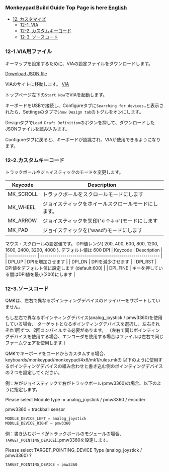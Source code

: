 ### Monkeypad Build Guide Top Page is here [English](01_build_guide.md)

  - [12. カスタマイズ](11_全体の組み立て.md)
    - [12-1. VIA](#12-1VIA用ファイル)
    - [12-2. カスタムキーコード](#12-2カスタムキーコード)
    - [12-3. ソースコード](#12-3ソースコード)

### 12-1.VIA用ファイル

キーマップを設定するために、VIAの設定ファイルをダウンロードします。

[Download JSON file](https://github.com/monkeypad/monkeypad/releases/download/v0.1.0/monkeypad_via.json)

VIAのサイトに移動します。
[VIA](https://www.caniusevia.com/)

トップページ左下の`Start Now`でVIAを起動します。

キーボードをUSBで接続し、Configureタブに`Searching for devices…`と表示されたら、Settingsのタブで`Show Design tab`のトグルをオンにします。

Designタブで`Load Draft Definition`のボタンを押して、ダウンロードしたJSONファイルを読み込みます。

Configureタブに戻ると、キーボードが認識され、VIAが使用できるようになります。

### 12-2.カスタムキーコード

トラックボールやジョイスティックのモードを変更します。

| Keycode        | Description                                                 |
| -------------- | ----------------------------------------------------------- |
| MK_SCROLL | トラックボールをスクロールモードにします |
| MK_WHEEL | ジョイスティックをホイールスクロールモードにします。 | 
| MK_ARROW | ジョイスティックを矢印('←↑↓→')モードにします | 
| MK_PAD | ジョイスティックを('wasd')モードにします | 

マウス・スクロールの設定値です。
DPI値レンジ{ 200, 400, 600, 800, 1200, 1600, 2400, 3200, 4000 }. デフォルト値は 600 DPI
| Keycode        | Description                                                 |
| -------------- | ----------------------------------------------------------- |
| DPI_UP | DPIを増加させます |
| DPI_DN | DPIを減少させます | 
| DPI_RST | DPI値をデフォルト値に設定します (default:600) | 
| DPI_FINE | キーを押している間はDPI値を最小(200)にします | 

### 12-3.ソースコード

QMKは、左右で異なるポインティングデバイスのドライバーをサポートしていません。

もし左右で異なるポインティングデバイス(analog_joystick / pmw3360)を使用している場合、
ターゲットとなるポインティングデバイスを選択し、左右それぞれ1回ずつ、2回コンパイルする必要があります。
（左右で同じポインティングデバイスを使用する場合、エンコーダを使用する場合はファイルは左右で同じファームウェアを使用します.）

QMKでキーボードをコードからカスタムする場合、keyboards/monkeypad/monkeypad/4x6/mk1/rules.mkの
以下のように使用するポインティングデバイスの組み合わせと書き込む側のポインティングデバイスの２つを設定してください。

例：左がジョイスティックで右がトラックボール(pmw3360)の場合、以下のように指定します。

Please select Module type := analog_joystick / pmw3360 / encoder

pmw3360 = trackball sensor

```c
MODULE_DEVICE_LEFT = analog_joystick
MODULE_DEVICE_RIGHT = pmw3360
```

例：書き込むボードがトラックボールのモジュールの場合、`TARGET_POINTING_DEVICE`にpmw3360を設定します。

Please select TARGET_POINTING_DEVICE Type (analog_joystick / pmw3360) ?

```c
TARGET_POINTING_DEVICE = pmw3360
```
